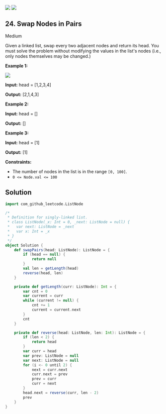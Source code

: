 [![](https://img.shields.io/github/stars/javadev/LeetCode-in-All?label=Stars&style=flat-square)](https://github.com/javadev/LeetCode-in-All)
[![](https://img.shields.io/github/forks/javadev/LeetCode-in-All?label=Fork%20me%20on%20GitHub%20&style=flat-square)](https://github.com/javadev/LeetCode-in-All/fork)

## 24\. Swap Nodes in Pairs

Medium

Given a linked list, swap every two adjacent nodes and return its head. You must solve the problem without modifying the values in the list's nodes (i.e., only nodes themselves may be changed.)

**Example 1:**

![](https://assets.leetcode.com/uploads/2020/10/03/swap_ex1.jpg)

**Input:** head = [1,2,3,4]

**Output:** [2,1,4,3] 

**Example 2:**

**Input:** head = []

**Output:** [] 

**Example 3:**

**Input:** head = [1]

**Output:** [1] 

**Constraints:**

*   The number of nodes in the list is in the range `[0, 100]`.
*   `0 <= Node.val <= 100`

## Solution

```scala
import com_github_leetcode.ListNode

/*
 * Definition for singly-linked list.
 * class ListNode(_x: Int = 0, _next: ListNode = null) {
 *   var next: ListNode = _next
 *   var x: Int = _x
 * }
 */
object Solution {
    def swapPairs(head: ListNode): ListNode = {
        if (head == null) {
            return null
        }
        val len = getLength(head)
        reverse(head, len)
    }

    private def getLength(curr: ListNode): Int = {
        var cnt = 0
        var current = curr
        while (current != null) {
            cnt += 1
            current = current.next
        }
        cnt
    }

    private def reverse(head: ListNode, len: Int): ListNode = {
        if (len < 2) {
            return head
        }
        var curr = head
        var prev: ListNode = null
        var next: ListNode = null
        for (i <- 0 until 2) {
            next = curr.next
            curr.next = prev
            prev = curr
            curr = next
        }
        head.next = reverse(curr, len - 2)
        prev
    }
}
```